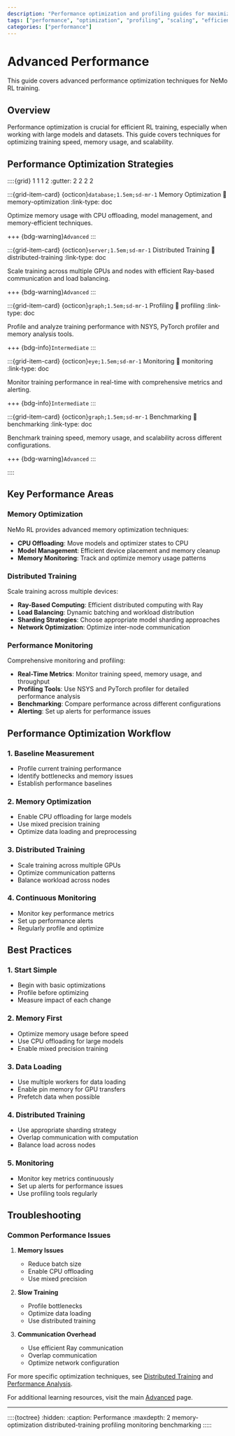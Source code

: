 ```yaml
---
description: "Performance optimization and profiling guides for maximizing training efficiency and model performance in NeMo RL."
tags: ["performance", "optimization", "profiling", "scaling", "efficiency"]
categories: ["performance"]
---
```


# Advanced Performance

This guide covers advanced performance optimization techniques for NeMo RL training.

## Overview

Performance optimization is crucial for efficient RL training, especially when working with large models and datasets. This guide covers techniques for optimizing training speed, memory usage, and scalability.

## Performance Optimization Strategies

::::{grid} 1 1 1 2
:gutter: 2 2 2 2

:::{grid-item-card} {octicon}`database;1.5em;sd-mr-1` Memory Optimization
:link: memory-optimization
:link-type: doc

Optimize memory usage with CPU offloading, model management, and memory-efficient techniques.

+++
{bdg-warning}`Advanced`
:::

:::{grid-item-card} {octicon}`server;1.5em;sd-mr-1` Distributed Training
:link: distributed-training
:link-type: doc

Scale training across multiple GPUs and nodes with efficient Ray-based communication and load balancing.

+++
{bdg-warning}`Advanced`
:::

:::{grid-item-card} {octicon}`graph;1.5em;sd-mr-1` Profiling
:link: profiling
:link-type: doc

Profile and analyze training performance with NSYS, PyTorch profiler and memory analysis tools.

+++
{bdg-info}`Intermediate`
:::

:::{grid-item-card} {octicon}`eye;1.5em;sd-mr-1` Monitoring
:link: monitoring
:link-type: doc

Monitor training performance in real-time with comprehensive metrics and alerting.

+++
{bdg-info}`Intermediate`
:::

:::{grid-item-card} {octicon}`graph;1.5em;sd-mr-1` Benchmarking
:link: benchmarking
:link-type: doc

Benchmark training speed, memory usage, and scalability across different configurations.

+++
{bdg-warning}`Advanced`
:::

::::

## Key Performance Areas

### Memory Optimization
NeMo RL provides advanced memory optimization techniques:

- **CPU Offloading**: Move models and optimizer states to CPU
- **Model Management**: Efficient device placement and memory cleanup
- **Memory Monitoring**: Track and optimize memory usage patterns


### Distributed Training
Scale training across multiple devices:

- **Ray-Based Computing**: Efficient distributed computing with Ray
- **Load Balancing**: Dynamic batching and workload distribution
- **Sharding Strategies**: Choose appropriate model sharding approaches
- **Network Optimization**: Optimize inter-node communication

### Performance Monitoring
Comprehensive monitoring and profiling:

- **Real-Time Metrics**: Monitor training speed, memory usage, and throughput
- **Profiling Tools**: Use NSYS and PyTorch profiler for detailed performance analysis
- **Benchmarking**: Compare performance across different configurations
- **Alerting**: Set up alerts for performance issues

## Performance Optimization Workflow

### 1. Baseline Measurement
- Profile current training performance
- Identify bottlenecks and memory issues
- Establish performance baselines

### 2. Memory Optimization
- Enable CPU offloading for large models
- Use mixed precision training
- Optimize data loading and preprocessing

### 3. Distributed Training
- Scale training across multiple GPUs
- Optimize communication patterns
- Balance workload across nodes

### 4. Continuous Monitoring
- Monitor key performance metrics
- Set up performance alerts
- Regularly profile and optimize

## Best Practices

### 1. Start Simple
- Begin with basic optimizations
- Profile before optimizing
- Measure impact of each change

### 2. Memory First
- Optimize memory usage before speed
- Use CPU offloading for large models
- Enable mixed precision training

### 3. Data Loading
- Use multiple workers for data loading
- Enable pin memory for GPU transfers
- Prefetch data when possible

### 4. Distributed Training
- Use appropriate sharding strategy
- Overlap communication with computation
- Balance load across nodes

### 5. Monitoring
- Monitor key metrics continuously
- Set up alerts for performance issues
- Use profiling tools regularly

## Troubleshooting

### Common Performance Issues

1. **Memory Issues**
   - Reduce batch size
   - Enable CPU offloading
   - Use mixed precision

2. **Slow Training**
   - Profile bottlenecks
   - Optimize data loading
   - Use distributed training

3. **Communication Overhead**
   - Use efficient Ray communication
   - Overlap communication
   - Optimize network configuration

For more specific optimization techniques, see [Distributed Training](distributed-training.md) and [Performance Analysis](../research/performance-analysis.md). 

For additional learning resources, visit the main [Advanced](../index) page.

---

::::{toctree}
:hidden:
:caption: Performance
:maxdepth: 2
memory-optimization
distributed-training
profiling
monitoring
benchmarking
:::::